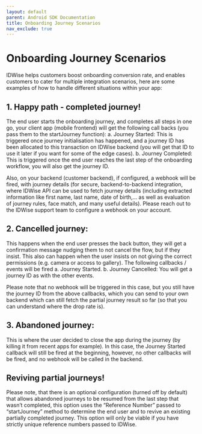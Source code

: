 ```yaml
---
layout: default
parent: Android SDK Documentation
title: Onboarding Journey Scenarios 
nav_exclude: true
---
```


# Onboarding Journey Scenarios

IDWise helps customers boost onboarding conversion rate, and enables customers to cater for multiple integration scenarios, here are some examples of how to handle different situations within your app:

## 1. Happy path - completed journey!
The end user starts the onboarding journey, and completes all steps in one go, your client app (mobile frontend) will get the following call backs (you pass them to the startJourney function):
a. Journey Started: This is triggered once journey initialisation has happened, and a journey ID has been allocated to this transaction on IDWise backend (you will get that ID to use it later if you want for some of the edge cases).
b. Journey Completed: This is triggered once the end user reaches the last step of the onboarding workflow, you will also get the journey ID.

Also, on your backend (customer backend), if configured, a webhook will be fired, with journey details (for secure, backend-to-backend integration, where IDWise API can be used to fetch journey details (including extracted information like first name, last name, date of birth,... as well as evaluation of journey rules, face match, and many useful details).
Please reach out to the IDWise support team to configure a webhook on your account.

## 2. Cancelled journey:
This happens when the end user presses the back button, they will get a confirmation message nudging them to not cancel the flow, but if they insist. This also can happen when the user insists on not giving the correct permissions (e.g. camera or access to gallery).
The following callbacks / events will be fired
a. Journey Started.
b. Journey Cancelled: You will get a journey ID as with the other events.

Please note that no webhook will be triggered in this case, but you still have the journey ID from the above callbacks, which you can send to your own backend which can still fetch the partial journey result so far (so that you can understand where the drop rate is).

## 3. Abandoned journey:
This is where the user decided to close the app during the journey (by killing it from recent apps for example).
In this case, the Journey Started callback will still be fired at the beginning, however, no other callbacks will be fired, and no webhook will be called in the backend.


## Reviving partial journeys!
Please note, that there is an optional configuration (turned off by default) that allows abandoned journeys to be resumed from the last step that wasn’t completed, this option uses the “Reference Number” passed to “startJourney” method to determine the end user and to revive an existing partially completed journey. This option will only be viable if you have strictly unique reference numbers passed to IDWise.
